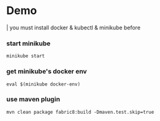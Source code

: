 # Demo
| you must install docker & kubectl & minikube before
### start minikube
```shell
minikube start
```
### get minikube's docker env
```shell
eval $(minikube docker-env)
```
### use maven plugin
```shell
mvn clean package fabric8:build -Dmaven.test.skip=true
```
